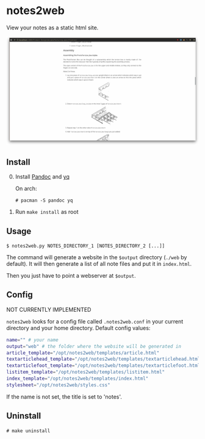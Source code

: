 # notes2web

View your notes as a static html site.

![](./screenshot.png)

## Install

0. Install [Pandoc](https://pandoc.org/index.html) and [yq](https://github.com/mikefarah/yq)

   On arch:
   ```
   # pacman -S pandoc yq
   ```

1. Run `make install` as root

## Usage

```
$ notes2web.py NOTES_DIRECTORY_1 [NOTES_DIRECTORY_2 [...]]
```

The command will generate a website in the `$output` directory (`./web` by default).
It will then generate a list of all note files and put it in `index.html`.

Then you just have to point a webserver at `$output`.

## Config

NOT CURRENTLY IMPLEMENTED

`notes2web` looks for a config file called `.notes2web.conf` in your current directory and your home
directory.
Default config values:

```bash
name="" # your name
output="web" # the folder where the website will be generated in
article_template="/opt/notes2web/templates/article.html"
textarticlehead_template="/opt/notes2web/templates/textarticlehead.html"
textarticlefoot_template="/opt/notes2web/templates/textarticlefoot.html"
listitem_template="/opt/notes2web/templates/listitem.html"
index_template="/opt/notes2web/templates/index.html"
stylesheet="/opt/notes2web/styles.css"
```

If the name is not set, the title is set to 'notes'.

## Uninstall

```
# make uninstall
```
